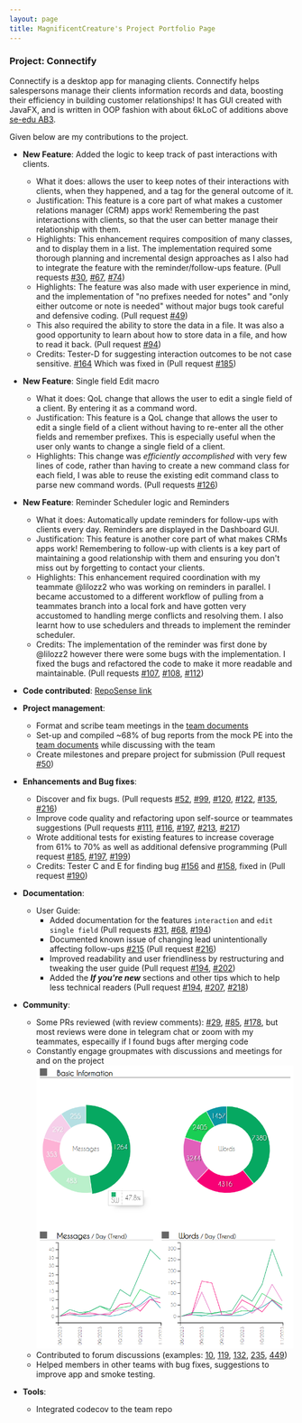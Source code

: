 ```yaml
---
layout: page
title: MagnificentCreature's Project Portfolio Page
---
```


### Project: Connectify

Connectify is a desktop app for managing clients. Connectify helps salespersons manage their clients information records and data, boosting their efficiency in building customer relationships! It has GUI created with JavaFX, and is written in OOP fashion with about 6kLoC of additions above [se-edu AB3](https://github.com/se-edu/addressbook-level3).

Given below are my contributions to the project.

* **New Feature**: Added the logic to keep track of past interactions with clients.
  * What it does: allows the user to keep notes of their interactions with clients, when they happened, and a tag for the general outcome of it.
  * Justification: This feature is a core part of what makes a customer relations manager (CRM) apps work! Remembering the past interactions with clients, so that the user can better manage their relationship with them.
  * Highlights: This enhancement requires composition of many classes, and to display them in a list. The implementation required some thorough planning and incremental design approaches as I also had to integrate the feature with the reminder/follow-ups feature. (Pull requests [\#30](https://github.com/AY2324S1-CS2103T-F11-4/tp/pull/30), [\#67](https://github.com/AY2324S1-CS2103T-F11-4/tp/pull/67), [\#74](https://github.com/AY2324S1-CS2103T-F11-4/tp/pull/74))
  * Highlights: The feature was also made with user experience in mind, and the implementation of "no prefixes needed for notes" and "only either outcome or note is needed" without major bugs took careful and defensive coding. (Pull request [\#49](https://github.com/AY2324S1-CS2103T-F11-4/tp/pull/49))
  * This also required the ability to store the data in a file. It was also a good opportunity to learn about how to store data in a file, and how to read it back. (Pull request [\#94](https://github.com/AY2324S1-CS2103T-F11-4/tp/pull/94))
  * Credits: Tester-D for suggesting interaction outcomes to be not case sensitive. [\#164](https://github.com/AY2324S1-CS2103T-F11-4/tp/issues/164) Which was fixed in (Pull request [\#185](https://github.com/AY2324S1-CS2103T-F11-4/tp/pull/185))

* **New Feature**: Single field Edit macro
  * What it does: QoL change that allows the user to edit a single field of a client. By entering it as a command word.
  * Justification: This feature is a QoL change that allows the user to edit a single field of a client without having to re-enter all the other fields and remember prefixes. This is especially useful when the user only wants to change a single field of a client.
  * Highlights: This change was *efficiently accomplished* with very few lines of code, rather than having to create a new command class for each field, I was able to reuse the existing edit command class to parse new command words. (Pull requests [\#126](https://github.com/AY2324S1-CS2103T-F11-4/tp/pull/126))

* **New Feature**: Reminder Scheduler logic and Reminders
  * What it does: Automatically update reminders for follow-ups with clients every day. Reminders are displayed in the Dashboard GUI. 
  * Justification: This feature is another core part of what makes CRMs apps work! Remembering to follow-up with clients is a key part of maintaining a good relationship with them and ensuring you don't miss out by forgetting to contact your clients.
  * Highlights: This enhancement required coordination with my teammate @lilozz2 who was working on reminders in parallel. I became accustomed to a different workflow of pulling from a teammates branch into a local fork and have gotten very accustomed to handling merge conflicts and resolving them. I also learnt how to use schedulers and threads to implement the reminder scheduler.
  * Credits: The implementation of the reminder was first done by @lilozz2 however there were some bugs with the implementation. I fixed the bugs and refactored the code to make it more readable and maintainable. (Pull requests [\#107](https://github.com/AY2324S1-CS2103T-F11-4/tp/pull/107), [\#108](https://github.com/AY2324S1-CS2103T-F11-4/tp/pull/108), [\#112](https://github.com/AY2324S1-CS2103T-F11-4/tp/pull/112))

* **Code contributed**: [RepoSense link](https://nus-cs2103-ay2324s1.github.io/tp-dashboard/?search=&sort=totalCommits&sortWithin=title&timeframe=commit&mergegroup=&groupSelect=groupByRepos&breakdown=true&checkedFileTypes=docs~functional-code~test-code~other&since=2023-09-22&tabOpen=true&tabType=authorship&tabAuthor=MagnificentCreature&tabRepo=AY2324S1-CS2103T-F11-4%2Ftp%5Bmaster%5D&authorshipIsMergeGroup=false&authorshipFileTypes=docs~functional-code~test-code~other&authorshipIsBinaryFileTypeChecked=false&authorshipIsIgnoredFilesChecked=false%23%2F)

* **Project management**:
  * Format and scribe team meetings in the [team documents](https://docs.google.com/document/d/19_MucS0CbX5lCY85W4KqxPklLnlXyDYzFvD9ZsseDIc/edit?usp=sharing)
  * Set-up and compiled ~68% of bug reports from the mock PE into the [team documents](https://docs.google.com/document/d/19_MucS0CbX5lCY85W4KqxPklLnlXyDYzFvD9ZsseDIc/edit?usp=sharing) while discussing with the team
  * Create milestones and prepare project for submission (Pull request [\#50](https://github.com/AY2324S1-CS2103T-F11-4/tp/pull/50))

* **Enhancements and Bug fixes**:
  * Discover and fix bugs. (Pull requests [\#52](https://github.com/AY2324S1-CS2103T-F11-4/tp/pull/52), [\#99](https://github.com/AY2324S1-CS2103T-F11-4/tp/pull/99), [\#120](https://github.com/AY2324S1-CS2103T-F11-4/tp/pull/120), [\#122](https://github.com/AY2324S1-CS2103T-F11-4/tp/pull/122), [\#135](https://github.com/AY2324S1-CS2103T-F11-4/tp/pull/135), [\#216](https://github.com/AY2324S1-CS2103T-F11-4/tp/pull/216))
  * Improve code quality and refactoring upon self-source or teammates suggestions (Pull requests [\#111](https://github.com/AY2324S1-CS2103T-F11-4/tp/pull/111), [\#116](https://github.com/AY2324S1-CS2103T-F11-4/tp/pull/116), [\#197](https://github.com/AY2324S1-CS2103T-F11-4/tp/pull/197), [\#213](https://github.com/AY2324S1-CS2103T-F11-4/tp/pull/213), [\#217](https://github.com/AY2324S1-CS2103T-F11-4/tp/pull/217))
  * Wrote additional tests for existing features to increase coverage from 61% to 70% as well as additional defensive programming (Pull request [\#185](https://github.com/AY2324S1-CS2103T-F11-4/tp/pull/185), [\#197](https://github.com/AY2324S1-CS2103T-F11-4/tp/pull/197), [\#199](https://github.com/AY2324S1-CS2103T-F11-4/tp/pull/199))
  * Credits: Tester C and E for finding bug [\#156](https://github.com/AY2324S1-CS2103T-F11-4/tp/issues/156) and [\#158](https://github.com/AY2324S1-CS2103T-F11-4/tp/issues/158), fixed in (Pull request [\#190](https://github.com/AY2324S1-CS2103T-F11-4/tp/pull/190))

* **Documentation**:
  * User Guide:
    * Added documentation for the features `interaction` and `edit single field` (Pull requests [\#31](https://github.com/AY2324S1-CS2103T-F11-4/tp/pull/31), [\#68](https://github.com/AY2324S1-CS2103T-F11-4/tp/pull/68), [\#194](https://github.com/AY2324S1-CS2103T-F11-4/tp/pull/194))
    * Documented known issue of changing lead unintentionally affecting follow-ups [#215]() (Pull request [\#216](https://github.com/AY2324S1-CS2103T-F11-4/tp/pull/216))
    * Improved readability and user friendliness by restructuring and tweaking the user guide (Pull request [\#194](https://github.com/AY2324S1-CS2103T-F11-4/tp/pull/194), [\#202](https://github.com/AY2324S1-CS2103T-F11-4/tp/pull/202))
    * Added the ***If you're new*** sections and other tips which to help less technical readers (Pull request [\#194](https://github.com/AY2324S1-CS2103T-F11-4/tp/pull/194), [\#207](https://github.com/AY2324S1-CS2103T-F11-4/tp/pull/207), [\#218](https://github.com/AY2324S1-CS2103T-F11-4/tp/pull/218))

* **Community**:
  * Some PRs reviewed (with review comments): [\#29](https://github.com/AY2324S1-CS2103T-F11-4/tp/pull/29), [\#85](https://github.com/AY2324S1-CS2103T-F11-4/tp/pull/85), [\#178](https://github.com/AY2324S1-CS2103T-F11-4/tp/pull/178), but most reviews were done in telegram chat or zoom with my teammates, especailly if I found bugs after merging code
  * Constantly engage groupmates with discussions and meetings for and on the project![Telegram Chat analysis](../images/TelegramAnalysis.png)
  * Contributed to forum discussions (examples: [10](https://github.com/nus-cs2103-AY2324S1/forum/issues/10), [119](https://github.com/nus-cs2103-AY2324S1/forum/issues/119), [132](https://github.com/nus-cs2103-AY2324S1/forum/issues/132), [235](https://github.com/nus-cs2103-AY2324S1/forum/issues/235), [449](https://github.com/nus-cs2103-AY2324S1/forum/issues/449))
  * Helped members in other teams with bug fixes, suggestions to improve app and smoke testing. 

* **Tools**:
  * Integrated codecov to the team repo
